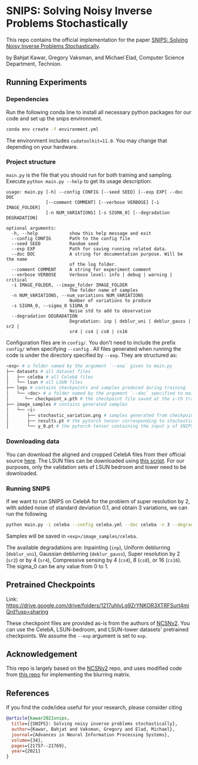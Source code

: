 # SNIPS: Solving Noisy Inverse Problems Stochastically

This repo contains the official implementation for the paper [SNIPS: Solving Noisy Inverse Problems Stochastically](http://arxiv.org/abs/2105.14951). 

by Bahjat Kawar, Gregory Vaksman, and Michael Elad, Computer Science Department, Technion.

## Running Experiments

### Dependencies

Run the following conda line to install all necessary python packages for our code and set up the snips environment.

```bash
conda env create -f environment.yml
```

The environment includes `cudatoolkit=11.0`. You may change that depending on your hardware.

### Project structure

`main.py` is the file that you should run for both training and sampling. Execute ```python main.py --help``` to get its usage description:

```
usage: main.py [-h] --config CONFIG [--seed SEED] [--exp EXP] --doc DOC
               [--comment COMMENT] [--verbose VERBOSE] [-i IMAGE_FOLDER]
               [-n NUM_VARIATIONS] [-s SIGMA_0] [--degradation DEGRADATION]

optional arguments:
  -h, --help            show this help message and exit
  --config CONFIG       Path to the config file
  --seed SEED           Random seed
  --exp EXP             Path for saving running related data.
  --doc DOC             A string for documentation purpose. Will be the name
                        of the log folder.
  --comment COMMENT     A string for experiment comment
  --verbose VERBOSE     Verbose level: info | debug | warning | critical
  -i IMAGE_FOLDER, --image_folder IMAGE_FOLDER
                        The folder name of samples
  -n NUM_VARIATIONS, --num_variations NUM_VARIATIONS
                        Number of variations to produce
  -s SIGMA_0, --sigma_0 SIGMA_0
                        Noise std to add to observation
  --degradation DEGRADATION
                        Degradation: inp | deblur_uni | deblur_gauss | sr2 |
                        sr4 | cs4 | cs8 | cs16

```

Configuration files are in `config/`. You don't need to include the prefix `config/` when specifying  `--config` . All files generated when running the code is under the directory specified by `--exp`. They are structured as:

```bash
<exp> # a folder named by the argument `--exp` given to main.py
├── datasets # all dataset files
│   ├── celeba # all CelebA files
│   └── lsun # all LSUN files
├── logs # contains checkpoints and samples produced during training
│   └── <doc> # a folder named by the argument `--doc` specified to main.py
│      └── checkpoint_x.pth # the checkpoint file saved at the x-th training iteration
├── image_samples # contains generated samples
│   └── <i>
│       ├── stochastic_variation.png # samples generated from checkpoint_x.pth, including original, degraded, mean, and std   
│       ├── results.pt # the pytorch tensor corresponding to stochastic_variation.png
│       └── y_0.pt # the pytorch tensor containing the input y of SNIPS
```

### Downloading data

You can download the aligned and cropped CelebA files from their official source [here](http://mmlab.ie.cuhk.edu.hk/projects/CelebA.html). The LSUN files can be downloaded using [this script](https://github.com/fyu/lsun). For our purposes, only the validation sets of LSUN bedroom and tower need to be downloaded.

### Running SNIPS

If we want to run SNIPS on CelebA for the problem of super resolution by 2, with added noise of standard deviation 0.1, and obtain 3 variations, we can run the following

```bash
python main.py -i celeba --config celeba.yml --doc celeba -n 3 --degradation sr2 --sigma_0 0.1
```

Samples will be saved in `<exp>/image_samples/celeba`.

The available degradations are: Inpainting (`inp`), Uniform deblurring (`deblur_uni`), Gaussian deblurring (`deblur_gauss`), Super resolution by 2 (`sr2`) or by 4 (`sr4`), Compressive sensing by 4 (`cs4`), 8 (`cs8`), or 16 (`cs16`). The sigma_0 can be any value from 0 to 1.

## Pretrained Checkpoints

Link: https://drive.google.com/drive/folders/1217uhIvLg9ZrYNKOR3XTRFSurt4miQrd?usp=sharing

These checkpoint files are provided as-is from the authors of [NCSNv2](https://github.com/ermongroup/ncsnv2). You can use the CelebA, LSUN-bedroom, and LSUN-tower datasets' pretrained checkpoints. We assume the `--exp` argument is set to `exp`.

## Acknowledgement

This repo is largely based on the [NCSNv2](https://github.com/ermongroup/ncsnv2) repo, and uses modified code from [this repo](https://github.com/alisaaalehi/convolution_as_multiplication) for implementing the blurring matrix.

## References

If you find the code/idea useful for your research, please consider citing

```bib
@article{kawar2021snips,
  title={{SNIPS}: Solving noisy inverse problems stochastically},
  author={Kawar, Bahjat and Vaksman, Gregory and Elad, Michael},
  journal={Advances in Neural Information Processing Systems},
  volume={34},
  pages={21757--21769},
  year={2021}
}
```

